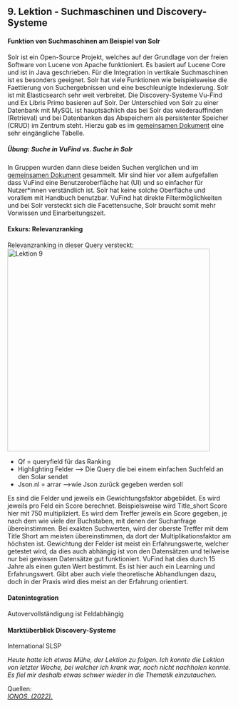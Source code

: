 ## 9. Lektion - Suchmaschinen und Discovery-Systeme

#### Funktion von Suchmaschinen am Beispiel von Solr
Solr ist ein Open-Source Projekt, welches auf der Grundlage von der freien Software von Lucene von Apache funktioniert. Es basiert auf Lucene Core und ist in Java geschrieben. Für die Integration in vertikale Suchmaschinen ist es besonders geeignet. Solr hat viele Funktionen wie beispielsweise die Faettierung von Suchergebnissen und eine beschleunigte Indexierung. Solr ist mit Elasticsearch sehr weit verbreitet. Die Discovery-Systeme Vu-Find und Ex Libris Primo basieren auf Solr. Der Unterschied von Solr zu einer Datenbank mit MySQL ist hauptsächlich das bei Solr das wiederauffinden (Retrieval) und bei Datenbanken das Abspeichern als persistenter Speicher (CRUD) im Zentrum steht. Hierzu gab es im [gemeinsamen Dokument](https://pad.gwdg.de/F1wvRpdtR8-Mcv8so8NjUQ#) eine sehr eingängliche Tabelle.

##### Übung: Suche in VuFind vs. Suche in Solr
In Gruppen wurden dann diese beiden Suchen verglichen und im [gemeinsamen Dokument](https://pad.gwdg.de/F1wvRpdtR8-Mcv8so8NjUQ#) gesammelt. Mir sind hier vor allem aufgefallen dass VuFind eine Benutzeroberfläche hat (UI) und so einfacher für Nutzer*innen verständlich ist. Solr hat keine solche Oberfläche und vorallem mit Handbuch benutzbar. VuFind hat direkte Filtermöglichkeiten und bei Solr versteckt sich die Facettensuche, Solr braucht somit mehr Vorwissen und Einarbeitungszeit.

#### Exkurs: Relevanzranking
Relevanzranking in dieser Query versteckt:  
<img width="454" alt="Lektion 9" src="https://github.com/blaettmartin/Lerntagebuch_BAIN/assets/90840517/9f0ebcbe-85a7-40a7-8b8c-b46356adbb05">

-   Qf = queryfield für das Ranking
-   Highlighting Felder --> Die Query die bei einem einfachen Suchfeld an den Solar sendet
-   Json.nl = arrar -->wie Json zurück gegeben werden soll


Es sind die Felder und jeweils ein Gewichtungsfaktor abgebildet. Es wird jeweils pro Feld ein Score berechnet. Beispielsweise wird Title_short Score hier mit 750 multipliziert. Es wird dem Treffer jeweils ein Score gegeben, je nach dem wie viele der Buchstaben, mit denen der Suchanfrage übereinstimmen. Bei exakten Suchwerten, wird der oberste Treffer mit dem Title Short am meisten übereinstimmen, da dort der Multiplikationsfaktor am höchsten ist. Gewichtung der Felder ist meist ein Erfahrungswerte, welcher getestet wird, da dies auch abhängig ist von den Datensätzen und teilweise nur bei gewissen Datensätze gut funktioniert.  VuFind hat dies durch 15 Jahre als einen guten Wert bestimmt. Es ist hier auch ein Learning und Erfahrungswert. Gibt aber auch viele theoretische Abhandlungen dazu, doch in der Praxis wird dies meist an der Erfahrung orientiert.


#### Datenintegration
Autovervollständigung ist Feldabhängig


  
#### Marktüberblick Discovery-Systeme
International
SLSP

_Heute hatte ich etwas Mühe, der Lektion zu folgen. Ich konnte die Lektion von letzter Woche, bei welcher ich krank war, noch nicht nachholen konnte. Es fiel mir deshalb etwas schwer wieder in die Thematik einzutauchen._

Quellen:  
_[IONOS. (2022).](https://www.ionos.de/digitalguide/server/konfiguration/solr/)_  


